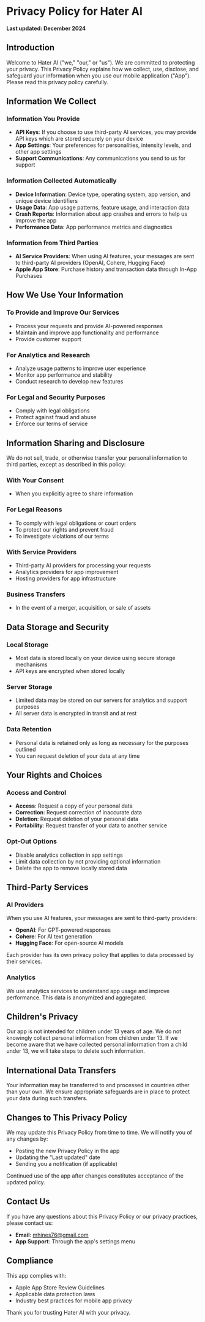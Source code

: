 # Privacy Policy for Hater AI

**Last updated: December 2024**

## Introduction
Welcome to Hater AI ("we," "our," or "us"). We are committed to protecting your privacy. This Privacy Policy explains how we collect, use, disclose, and safeguard your information when you use our mobile application ("App"). Please read this privacy policy carefully.

## Information We Collect

### Information You Provide
- **API Keys**: If you choose to use third-party AI services, you may provide API keys which are stored securely on your device
- **App Settings**: Your preferences for personalities, intensity levels, and other app settings
- **Support Communications**: Any communications you send to us for support

### Information Collected Automatically
- **Device Information**: Device type, operating system, app version, and unique device identifiers
- **Usage Data**: App usage patterns, feature usage, and interaction data
- **Crash Reports**: Information about app crashes and errors to help us improve the app
- **Performance Data**: App performance metrics and diagnostics

### Information from Third Parties
- **AI Service Providers**: When using AI features, your messages are sent to third-party AI providers (OpenAI, Cohere, Hugging Face)
- **Apple App Store**: Purchase history and transaction data through In-App Purchases

## How We Use Your Information

### To Provide and Improve Our Services
- Process your requests and provide AI-powered responses
- Maintain and improve app functionality and performance
- Provide customer support

### For Analytics and Research
- Analyze usage patterns to improve user experience
- Monitor app performance and stability
- Conduct research to develop new features

### For Legal and Security Purposes
- Comply with legal obligations
- Protect against fraud and abuse
- Enforce our terms of service

## Information Sharing and Disclosure

We do not sell, trade, or otherwise transfer your personal information to third parties, except as described in this policy:

### With Your Consent
- When you explicitly agree to share information

### For Legal Reasons
- To comply with legal obligations or court orders
- To protect our rights and prevent fraud
- To investigate violations of our terms

### With Service Providers
- Third-party AI providers for processing your requests
- Analytics providers for app improvement
- Hosting providers for app infrastructure

### Business Transfers
- In the event of a merger, acquisition, or sale of assets

## Data Storage and Security

### Local Storage
- Most data is stored locally on your device using secure storage mechanisms
- API keys are encrypted when stored locally

### Server Storage
- Limited data may be stored on our servers for analytics and support purposes
- All server data is encrypted in transit and at rest

### Data Retention
- Personal data is retained only as long as necessary for the purposes outlined
- You can request deletion of your data at any time

## Your Rights and Choices

### Access and Control
- **Access**: Request a copy of your personal data
- **Correction**: Request correction of inaccurate data
- **Deletion**: Request deletion of your personal data
- **Portability**: Request transfer of your data to another service

### Opt-Out Options
- Disable analytics collection in app settings
- Limit data collection by not providing optional information
- Delete the app to remove locally stored data

## Third-Party Services

### AI Providers
When you use AI features, your messages are sent to third-party providers:
- **OpenAI**: For GPT-powered responses
- **Cohere**: For AI text generation
- **Hugging Face**: For open-source AI models

Each provider has its own privacy policy that applies to data processed by their services.

### Analytics
We use analytics services to understand app usage and improve performance. This data is anonymized and aggregated.

## Children's Privacy

Our app is not intended for children under 13 years of age. We do not knowingly collect personal information from children under 13. If we become aware that we have collected personal information from a child under 13, we will take steps to delete such information.

## International Data Transfers

Your information may be transferred to and processed in countries other than your own. We ensure appropriate safeguards are in place to protect your data during such transfers.

## Changes to This Privacy Policy

We may update this Privacy Policy from time to time. We will notify you of any changes by:
- Posting the new Privacy Policy in the app
- Updating the "Last updated" date
- Sending you a notification (if applicable)

Continued use of the app after changes constitutes acceptance of the updated policy.

## Contact Us

If you have any questions about this Privacy Policy or our privacy practices, please contact us:

- **Email**: mhines76@gmail.com
- **App Support**: Through the app's settings menu

## Compliance

This app complies with:
- Apple App Store Review Guidelines
- Applicable data protection laws
- Industry best practices for mobile app privacy

Thank you for trusting Hater AI with your privacy. 